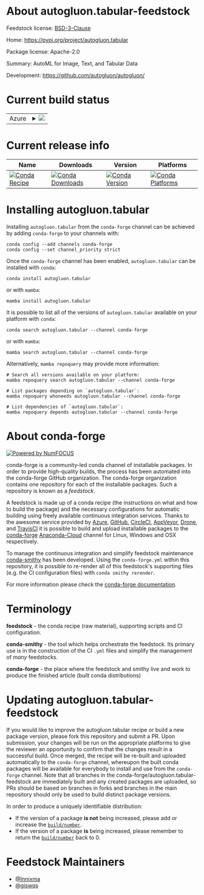 About autogluon.tabular-feedstock
=================================

Feedstock license: [BSD-3-Clause](https://github.com/conda-forge/autogluon.tabular-feedstock/blob/main/LICENSE.txt)

Home: https://pypi.org/project/autogluon.tabular

Package license: Apache-2.0

Summary: AutoML for Image, Text, and Tabular Data

Development: https://github.com/autogluon/autogluon/

Current build status
====================


<table>
    
  <tr>
    <td>Azure</td>
    <td>
      <details>
        <summary>
          <a href="https://dev.azure.com/conda-forge/feedstock-builds/_build/latest?definitionId=18450&branchName=main">
            <img src="https://dev.azure.com/conda-forge/feedstock-builds/_apis/build/status/autogluon.tabular-feedstock?branchName=main">
          </a>
        </summary>
        <table>
          <thead><tr><th>Variant</th><th>Status</th></tr></thead>
          <tbody><tr>
              <td>linux_64_python3.10.____cpython</td>
              <td>
                <a href="https://dev.azure.com/conda-forge/feedstock-builds/_build/latest?definitionId=18450&branchName=main">
                  <img src="https://dev.azure.com/conda-forge/feedstock-builds/_apis/build/status/autogluon.tabular-feedstock?branchName=main&jobName=linux&configuration=linux%20linux_64_python3.10.____cpython" alt="variant">
                </a>
              </td>
            </tr><tr>
              <td>linux_64_python3.8.____cpython</td>
              <td>
                <a href="https://dev.azure.com/conda-forge/feedstock-builds/_build/latest?definitionId=18450&branchName=main">
                  <img src="https://dev.azure.com/conda-forge/feedstock-builds/_apis/build/status/autogluon.tabular-feedstock?branchName=main&jobName=linux&configuration=linux%20linux_64_python3.8.____cpython" alt="variant">
                </a>
              </td>
            </tr><tr>
              <td>linux_64_python3.9.____cpython</td>
              <td>
                <a href="https://dev.azure.com/conda-forge/feedstock-builds/_build/latest?definitionId=18450&branchName=main">
                  <img src="https://dev.azure.com/conda-forge/feedstock-builds/_apis/build/status/autogluon.tabular-feedstock?branchName=main&jobName=linux&configuration=linux%20linux_64_python3.9.____cpython" alt="variant">
                </a>
              </td>
            </tr><tr>
              <td>osx_64_python3.10.____cpython</td>
              <td>
                <a href="https://dev.azure.com/conda-forge/feedstock-builds/_build/latest?definitionId=18450&branchName=main">
                  <img src="https://dev.azure.com/conda-forge/feedstock-builds/_apis/build/status/autogluon.tabular-feedstock?branchName=main&jobName=osx&configuration=osx%20osx_64_python3.10.____cpython" alt="variant">
                </a>
              </td>
            </tr><tr>
              <td>osx_64_python3.8.____cpython</td>
              <td>
                <a href="https://dev.azure.com/conda-forge/feedstock-builds/_build/latest?definitionId=18450&branchName=main">
                  <img src="https://dev.azure.com/conda-forge/feedstock-builds/_apis/build/status/autogluon.tabular-feedstock?branchName=main&jobName=osx&configuration=osx%20osx_64_python3.8.____cpython" alt="variant">
                </a>
              </td>
            </tr><tr>
              <td>osx_64_python3.9.____cpython</td>
              <td>
                <a href="https://dev.azure.com/conda-forge/feedstock-builds/_build/latest?definitionId=18450&branchName=main">
                  <img src="https://dev.azure.com/conda-forge/feedstock-builds/_apis/build/status/autogluon.tabular-feedstock?branchName=main&jobName=osx&configuration=osx%20osx_64_python3.9.____cpython" alt="variant">
                </a>
              </td>
            </tr><tr>
              <td>osx_arm64_python3.10.____cpython</td>
              <td>
                <a href="https://dev.azure.com/conda-forge/feedstock-builds/_build/latest?definitionId=18450&branchName=main">
                  <img src="https://dev.azure.com/conda-forge/feedstock-builds/_apis/build/status/autogluon.tabular-feedstock?branchName=main&jobName=osx&configuration=osx%20osx_arm64_python3.10.____cpython" alt="variant">
                </a>
              </td>
            </tr><tr>
              <td>osx_arm64_python3.8.____cpython</td>
              <td>
                <a href="https://dev.azure.com/conda-forge/feedstock-builds/_build/latest?definitionId=18450&branchName=main">
                  <img src="https://dev.azure.com/conda-forge/feedstock-builds/_apis/build/status/autogluon.tabular-feedstock?branchName=main&jobName=osx&configuration=osx%20osx_arm64_python3.8.____cpython" alt="variant">
                </a>
              </td>
            </tr><tr>
              <td>osx_arm64_python3.9.____cpython</td>
              <td>
                <a href="https://dev.azure.com/conda-forge/feedstock-builds/_build/latest?definitionId=18450&branchName=main">
                  <img src="https://dev.azure.com/conda-forge/feedstock-builds/_apis/build/status/autogluon.tabular-feedstock?branchName=main&jobName=osx&configuration=osx%20osx_arm64_python3.9.____cpython" alt="variant">
                </a>
              </td>
            </tr><tr>
              <td>win_64_python3.10.____cpython</td>
              <td>
                <a href="https://dev.azure.com/conda-forge/feedstock-builds/_build/latest?definitionId=18450&branchName=main">
                  <img src="https://dev.azure.com/conda-forge/feedstock-builds/_apis/build/status/autogluon.tabular-feedstock?branchName=main&jobName=win&configuration=win%20win_64_python3.10.____cpython" alt="variant">
                </a>
              </td>
            </tr><tr>
              <td>win_64_python3.8.____cpython</td>
              <td>
                <a href="https://dev.azure.com/conda-forge/feedstock-builds/_build/latest?definitionId=18450&branchName=main">
                  <img src="https://dev.azure.com/conda-forge/feedstock-builds/_apis/build/status/autogluon.tabular-feedstock?branchName=main&jobName=win&configuration=win%20win_64_python3.8.____cpython" alt="variant">
                </a>
              </td>
            </tr><tr>
              <td>win_64_python3.9.____cpython</td>
              <td>
                <a href="https://dev.azure.com/conda-forge/feedstock-builds/_build/latest?definitionId=18450&branchName=main">
                  <img src="https://dev.azure.com/conda-forge/feedstock-builds/_apis/build/status/autogluon.tabular-feedstock?branchName=main&jobName=win&configuration=win%20win_64_python3.9.____cpython" alt="variant">
                </a>
              </td>
            </tr>
          </tbody>
        </table>
      </details>
    </td>
  </tr>
</table>

Current release info
====================

| Name | Downloads | Version | Platforms |
| --- | --- | --- | --- |
| [![Conda Recipe](https://img.shields.io/badge/recipe-autogluon.tabular-green.svg)](https://anaconda.org/conda-forge/autogluon.tabular) | [![Conda Downloads](https://img.shields.io/conda/dn/conda-forge/autogluon.tabular.svg)](https://anaconda.org/conda-forge/autogluon.tabular) | [![Conda Version](https://img.shields.io/conda/vn/conda-forge/autogluon.tabular.svg)](https://anaconda.org/conda-forge/autogluon.tabular) | [![Conda Platforms](https://img.shields.io/conda/pn/conda-forge/autogluon.tabular.svg)](https://anaconda.org/conda-forge/autogluon.tabular) |

Installing autogluon.tabular
============================

Installing `autogluon.tabular` from the `conda-forge` channel can be achieved by adding `conda-forge` to your channels with:

```
conda config --add channels conda-forge
conda config --set channel_priority strict
```

Once the `conda-forge` channel has been enabled, `autogluon.tabular` can be installed with `conda`:

```
conda install autogluon.tabular
```

or with `mamba`:

```
mamba install autogluon.tabular
```

It is possible to list all of the versions of `autogluon.tabular` available on your platform with `conda`:

```
conda search autogluon.tabular --channel conda-forge
```

or with `mamba`:

```
mamba search autogluon.tabular --channel conda-forge
```

Alternatively, `mamba repoquery` may provide more information:

```
# Search all versions available on your platform:
mamba repoquery search autogluon.tabular --channel conda-forge

# List packages depending on `autogluon.tabular`:
mamba repoquery whoneeds autogluon.tabular --channel conda-forge

# List dependencies of `autogluon.tabular`:
mamba repoquery depends autogluon.tabular --channel conda-forge
```


About conda-forge
=================

[![Powered by
NumFOCUS](https://img.shields.io/badge/powered%20by-NumFOCUS-orange.svg?style=flat&colorA=E1523D&colorB=007D8A)](https://numfocus.org)

conda-forge is a community-led conda channel of installable packages.
In order to provide high-quality builds, the process has been automated into the
conda-forge GitHub organization. The conda-forge organization contains one repository
for each of the installable packages. Such a repository is known as a *feedstock*.

A feedstock is made up of a conda recipe (the instructions on what and how to build
the package) and the necessary configurations for automatic building using freely
available continuous integration services. Thanks to the awesome service provided by
[Azure](https://azure.microsoft.com/en-us/services/devops/), [GitHub](https://github.com/),
[CircleCI](https://circleci.com/), [AppVeyor](https://www.appveyor.com/),
[Drone](https://cloud.drone.io/welcome), and [TravisCI](https://travis-ci.com/)
it is possible to build and upload installable packages to the
[conda-forge](https://anaconda.org/conda-forge) [Anaconda-Cloud](https://anaconda.org/)
channel for Linux, Windows and OSX respectively.

To manage the continuous integration and simplify feedstock maintenance
[conda-smithy](https://github.com/conda-forge/conda-smithy) has been developed.
Using the ``conda-forge.yml`` within this repository, it is possible to re-render all of
this feedstock's supporting files (e.g. the CI configuration files) with ``conda smithy rerender``.

For more information please check the [conda-forge documentation](https://conda-forge.org/docs/).

Terminology
===========

**feedstock** - the conda recipe (raw material), supporting scripts and CI configuration.

**conda-smithy** - the tool which helps orchestrate the feedstock.
                   Its primary use is in the construction of the CI ``.yml`` files
                   and simplify the management of *many* feedstocks.

**conda-forge** - the place where the feedstock and smithy live and work to
                  produce the finished article (built conda distributions)


Updating autogluon.tabular-feedstock
====================================

If you would like to improve the autogluon.tabular recipe or build a new
package version, please fork this repository and submit a PR. Upon submission,
your changes will be run on the appropriate platforms to give the reviewer an
opportunity to confirm that the changes result in a successful build. Once
merged, the recipe will be re-built and uploaded automatically to the
`conda-forge` channel, whereupon the built conda packages will be available for
everybody to install and use from the `conda-forge` channel.
Note that all branches in the conda-forge/autogluon.tabular-feedstock are
immediately built and any created packages are uploaded, so PRs should be based
on branches in forks and branches in the main repository should only be used to
build distinct package versions.

In order to produce a uniquely identifiable distribution:
 * If the version of a package **is not** being increased, please add or increase
   the [``build/number``](https://docs.conda.io/projects/conda-build/en/latest/resources/define-metadata.html#build-number-and-string).
 * If the version of a package **is** being increased, please remember to return
   the [``build/number``](https://docs.conda.io/projects/conda-build/en/latest/resources/define-metadata.html#build-number-and-string)
   back to 0.

Feedstock Maintainers
=====================

* [@Innixma](https://github.com/Innixma/)
* [@giswqs](https://github.com/giswqs/)

